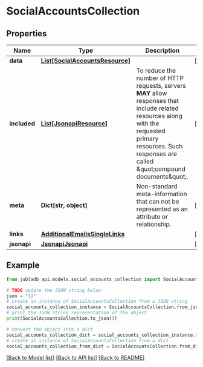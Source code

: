 # SocialAccountsCollection


## Properties

Name | Type | Description | Notes
------------ | ------------- | ------------- | -------------
**data** | [**List[SocialAccountsResource]**](SocialAccountsResource.md) |  | [optional] 
**included** | [**List[JsonapiResource]**](JsonapiResource.md) | To reduce the number of HTTP requests, servers **MAY** allow responses that include related resources along with the requested primary resources. Such responses are called \&quot;compound documents\&quot;. | [optional] 
**meta** | **Dict[str, object]** | Non-standard meta-information that can not be represented as an attribute or relationship. | [optional] 
**links** | [**AdditionalEmailsSingleLinks**](AdditionalEmailsSingleLinks.md) |  | [optional] 
**jsonapi** | [**JsonapiJsonapi**](JsonapiJsonapi.md) |  | [optional] 

## Example

```python
from jubladb_api.models.social_accounts_collection import SocialAccountsCollection

# TODO update the JSON string below
json = "{}"
# create an instance of SocialAccountsCollection from a JSON string
social_accounts_collection_instance = SocialAccountsCollection.from_json(json)
# print the JSON string representation of the object
print(SocialAccountsCollection.to_json())

# convert the object into a dict
social_accounts_collection_dict = social_accounts_collection_instance.to_dict()
# create an instance of SocialAccountsCollection from a dict
social_accounts_collection_from_dict = SocialAccountsCollection.from_dict(social_accounts_collection_dict)
```
[[Back to Model list]](../README.md#documentation-for-models) [[Back to API list]](../README.md#documentation-for-api-endpoints) [[Back to README]](../README.md)


